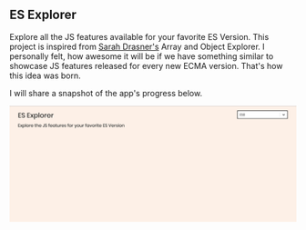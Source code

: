 ## ES Explorer

Explore all the JS features available for your favorite ES Version.
This project is inspired from [Sarah Drasner's](https://github.com/sdras) Array and Object Explorer. I personally felt, how awesome it will be if we have something similar to showcase JS features released for every new ECMA version. That's how this idea was born.

I will share a snapshot of the app's progress below.

![](prod-image.png)
